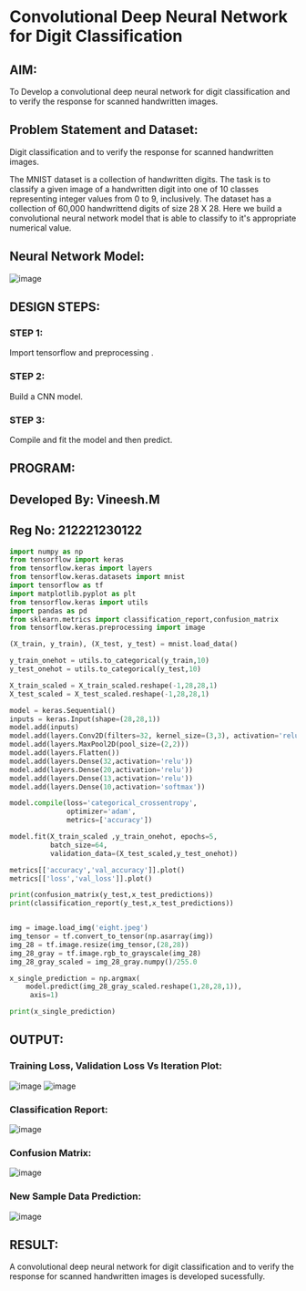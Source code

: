 # Convolutional Deep Neural Network for Digit Classification

## AIM:

To Develop a convolutional deep neural network for digit classification and to verify the response for scanned handwritten images.

## Problem Statement and Dataset:
Digit classification and to verify the response for scanned handwritten images.

The MNIST dataset is a collection of handwritten digits. The task is to classify a given image of a handwritten digit into one of 10 classes representing integer values from 0 to 9, inclusively. The dataset has a collection of 60,000 handwrittend digits of size 28 X 28. Here we build a convolutional neural network model that is able to classify to it's appropriate numerical value.

## Neural Network Model:

![image](https://user-images.githubusercontent.com/93427246/230703865-a6518aa2-7d2d-41fe-ae44-696ecbe3fc2e.png)

## DESIGN STEPS:

### STEP 1:
Import tensorflow and preprocessing .
### STEP 2:
Build a CNN model.
### STEP 3:
Compile and fit the model and then predict.


## PROGRAM:
## Developed By: Vineesh.M
## Reg No: 212221230122
```py
import numpy as np
from tensorflow import keras
from tensorflow.keras import layers
from tensorflow.keras.datasets import mnist
import tensorflow as tf
import matplotlib.pyplot as plt
from tensorflow.keras import utils
import pandas as pd
from sklearn.metrics import classification_report,confusion_matrix
from tensorflow.keras.preprocessing import image

(X_train, y_train), (X_test, y_test) = mnist.load_data()

y_train_onehot = utils.to_categorical(y_train,10)
y_test_onehot = utils.to_categorical(y_test,10)

X_train_scaled = X_train_scaled.reshape(-1,28,28,1)
X_test_scaled = X_test_scaled.reshape(-1,28,28,1)

model = keras.Sequential()
inputs = keras.Input(shape=(28,28,1))
model.add(inputs)
model.add(layers.Conv2D(filters=32, kernel_size=(3,3), activation='relu')) 
model.add(layers.MaxPool2D(pool_size=(2,2)))
model.add(layers.Flatten())
model.add(layers.Dense(32,activation='relu'))
model.add(layers.Dense(20,activation='relu'))
model.add(layers.Dense(13,activation='relu'))
model.add(layers.Dense(10,activation='softmax'))

model.compile(loss='categorical_crossentropy',
              optimizer='adam',
              metrics=['accuracy'])

model.fit(X_train_scaled ,y_train_onehot, epochs=5,
          batch_size=64, 
          validation_data=(X_test_scaled,y_test_onehot))

metrics[['accuracy','val_accuracy']].plot()
metrics[['loss','val_loss']].plot()

print(confusion_matrix(y_test,x_test_predictions))
print(classification_report(y_test,x_test_predictions))


img = image.load_img('eight.jpeg')
img_tensor = tf.convert_to_tensor(np.asarray(img))
img_28 = tf.image.resize(img_tensor,(28,28))
img_28_gray = tf.image.rgb_to_grayscale(img_28)
img_28_gray_scaled = img_28_gray.numpy()/255.0

x_single_prediction = np.argmax(
    model.predict(img_28_gray_scaled.reshape(1,28,28,1)),
     axis=1)

print(x_single_prediction)
```

## OUTPUT:

### Training Loss, Validation Loss Vs Iteration Plot:
![image](https://user-images.githubusercontent.com/93427246/230704047-af8c3028-5dbf-4c16-b336-fa4b2c44bfa2.png)
![image](https://user-images.githubusercontent.com/93427246/230704054-f99d26eb-cae4-4111-99ed-eb5eda2b8321.png)


### Classification Report:

![image](https://user-images.githubusercontent.com/93427246/230704067-2e2d3927-8ac8-49c0-9087-8ecc3a6c9d50.png)

### Confusion Matrix:
![image](https://user-images.githubusercontent.com/93427246/230704078-66950bd4-a942-43e6-b93e-e31fa2ef2b16.png)

### New Sample Data Prediction:
![image](https://user-images.githubusercontent.com/93427246/230704109-a8eccefc-2d83-48f5-a3f8-a6e3daffce57.png)

## RESULT:
A convolutional deep neural network for digit classification and to verify the response for scanned handwritten images is developed sucessfully.

